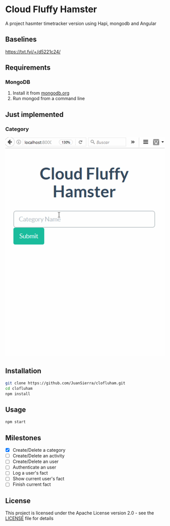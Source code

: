 # Cloud Fluffy Hamster
A project hasmter timetracker version using Hapi, mongodb and Angular 

## Baselines
https://txt.fyi/+/d5221c24/

## Requirements
### MongoDB
1.  Install it from [mongodb.org](https://www.mongodb.org/downloads) 
2.  Run mongod from a command line

## Just implemented
### Category
![Adding a category](https://github.com/JuanSierra/clofluham/blob/master/assets/clofluham.gif)

## Installation

```sh
git clone https://github.com/JuanSierra/clofluham.git
cd clofluham
npm install
```

## Usage

```sh
npm start
```

## Milestones

- [X] Create/Delete a category
- [ ] Create/Delete an activity
- [ ] Create/Delete an user
- [ ] Authenticate an user
- [ ] Log a user's fact
- [ ] Show current user's fact
- [ ] Finish current fact

## License
This project is licensed under the Apache License version 2.0 - see the [LICENSE](LICENSE) file for details
